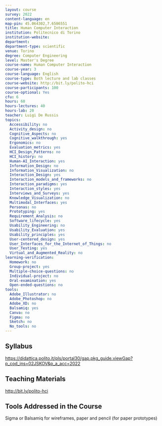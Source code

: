 ```yaml
---
layout: course
survey: 2022
content-language: en
map-pin: 45.064302,7.6586551
title: Human Computer Interaction
institution: Politecnico di Torino
institution-website:  
department: 
department-type: scientific
venue: Torino
degree: Computer Engineering
level: Master's Degree
course-name: Human Computer Interaction
course-year: 3
course-language: English
course-type: Both lecture and lab classes
course-website: http://bit.ly/polito-hci
course-participants: 100
course-optional: Yes
cfu: 6
hours: 60
hours-lectures: 40
hours-lab: 20
teacher: Luigi De Russis
topics: 
  Accessibility: no
  Activity_design: no
  Cognitive_Aspects: no
  Cognitive_walkthrough: yes
  Ergonomics: no
  Evaluation_metrics: yes
  HCI_Design_Patterns: no
  HCI_history: no
  Human-AI_Interaction: yes
  Information_Design: no
  Information_Visualization: no
  Interaction_Design: yes
  Interaction_models_and_frameworks: no
  Interaction_paradigms: yes
  Interaction_styles: yes
  Interviews_and_Surveys: yes
  Knowledge_Visualization: no
  Multimodal_Interfaces: yes
  Personas: no
  Prototyping: yes
  Requirement_Analysis: no
  Software_lifecycle: yes
  Usability_Engineering: no
  Usability_Evaluation: yes
  Usability_principles: yes
  User-centered_design: yes
  User_Interfaces_for_the_Internet_of_Things: no
  User_Testing: yes
  Virtual_and_Augmented_Reality: no
learning-verification: 
  Homework: no 
  Group-project: yes 
  Multiple-choice-questions: no 
  Individual-project: no 
  Oral-examination: yes 
  Open-ended-questions: no 
tools: 
  Adobe_Illustrator: no 
  Adobe_Photoshop: no 
  Adobe_XD: no 
  Balsamiq: yes 
  Canva: no 
  Figma: no 
  Sketch: no 
  No_tools: no 
---
```



## Syllabus 
https://didattica.polito.it/pls/portal30/gap.pkg_guide.viewGap?p_cod_ins=02JSKOV&p_a_acc=2022

## Teaching Materials 
http://bit.ly/polito-hci

## Tools Addressed in the Course 
Sigma or Balsamiq for wireframes, paper and pencil (for paper prototypes)
